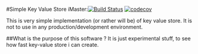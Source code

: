 #Simple Key Value Store
iMaster:[![Build Status](https://travis-ci.org/evilris/Simple-Key-Value-Store.svg?branch=master)](https://travis-ci.org/evilris/Simple-Key-Value-Store) [![codecov](https://codecov.io/gh/evilris/Simple-Key-Value-Store/branch/master/graph/badge.svg)](https://codecov.io/gh/evilris/Simple-Key-Value-Store)


This is very simple implementation (or rather will be) of key value store. It is not to use in any production/development environment. 

##What is the purpose of this software ?
It is just experimental stuff, to see how fast key-value store i can create.
